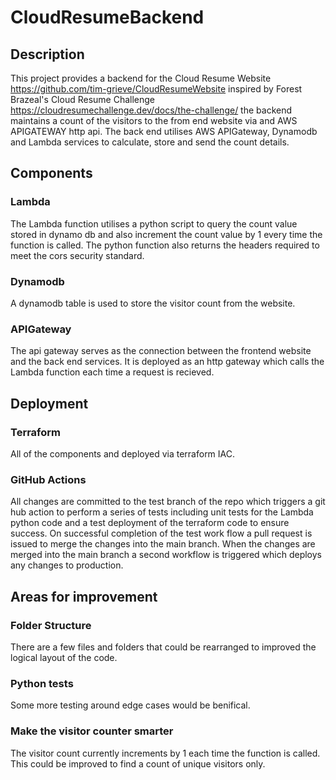 # CloudResumeBackend

## Description
This project provides a backend for the Cloud Resume Website https://github.com/tim-grieve/CloudResumeWebsite inspired by Forest Brazeal's Cloud Resume Challenge https://cloudresumechallenge.dev/docs/the-challenge/ the backend maintains a count of the visitors to the from end website via and AWS APIGATEWAY http api. The back end utilises AWS APIGateway, Dynamodb and Lambda services to calculate, store and send the count details.

## Components
### Lambda
The Lambda function utilises a python script to query the count value stored in dynamo db and also increment the count value by 1 every time the function is called. The python function also returns the headers required to meet the cors security standard.

### Dynamodb
A dynamodb table is used to store the visitor count from the website.

### APIGateway
The api gateway serves as the connection between the frontend website and the back end services. It is deployed as an http gateway which calls the Lambda function each time a request is recieved.

## Deployment
### Terraform
All of the components and deployed via terraform IAC.

### GitHub Actions
All changes are committed to the test branch of the repo which triggers a git hub action to perform a series of tests including unit tests for the Lambda python code and a test deployment of the terraform code to ensure success. On successful completion of the test work flow a pull request is issued to merge the changes into the main branch. When the changes are merged into the main branch a second  workflow is triggered which deploys any changes to production.

## Areas for improvement
### Folder Structure
There are a few files and folders that could be rearranged to improved the logical layout of the code.
### Python tests
Some more testing around edge cases would be benifical.
### Make the visitor counter smarter
The visitor count currently increments by 1 each time the function is called. This could be improved to find a count of unique visitors only.

